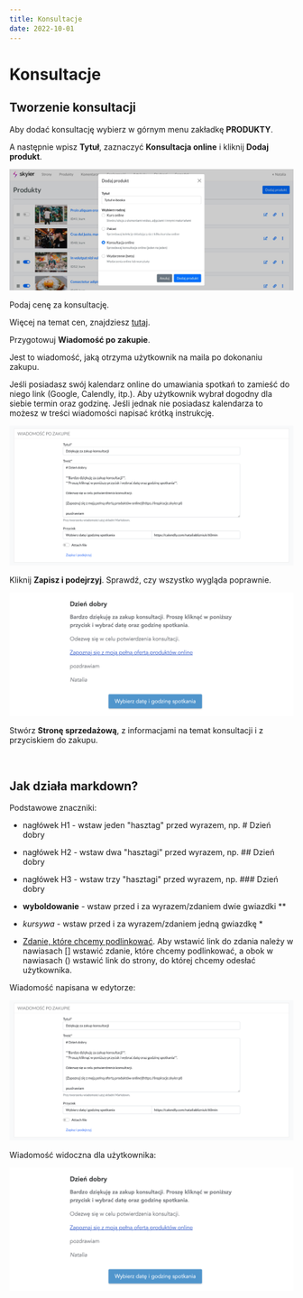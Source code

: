 ```yaml
---
title: Konsultacje
date: 2022-10-01
---
```


# Konsultacje

## Tworzenie konsultacji

Aby dodać konsultację wybierz w górnym menu zakładkę **PRODUKTY**.

A następnie wpisz **Tytuł**, zaznaczyć **Konsultacja online** i kliknij **Dodaj produkt**.

![screen-konsultacja-ebook](./images/screen-konsultacja-ebook.jpg)

Podaj cenę za konsultację.

Więcej na temat cen, znajdziesz [tutaj](https://support.skyier.com/sales).

Przygotowuj **Wiadomość po zakupie**. 

Jest to wiadomość, jaką otrzyma użytkownik na maila po dokonaniu zakupu. 

Jeśli posiadasz swój kalendarz online do umawiania spotkań to zamieść do niego link (Google, Calendly, itp.). Aby użytkownik wybrał dogodny dla siebie termin oraz godzinę. Jeśli jednak nie posiadasz kalendarza to możesz w treści wiadomości napisać krótką instrukcję. 

![screen-konsultacja-przed](./images/screen-konsultacja-przed.png)

Kliknij **Zapisz i podejrzyj**. Sprawdź, czy wszystko wygląda poprawnie. 

![screen-konsultacja-po](./images/screen-konsultacja-po.png)

Stwórz **Stronę sprzedażową**, z informacjami na temat konsultacji i z przyciskiem do zakupu. 

<br/>

## Jak działa markdown? 

Podstawowe znaczniki:

* nagłówek H1 - wstaw jeden "hasztag" przed wyrazem, np. # Dzień dobry

* nagłówek H2 - wstaw dwa "hasztagi" przed wyrazem, np. ## Dzień dobry

* nagłówek H3 - wstaw trzy "hasztagi" przed wyrazem, np. ### Dzień dobry

* **wyboldowanie** - wstaw przed i za wyrazem/zdaniem dwie gwiazdki **

* *kursywa* - wstaw przed i za wyrazem/zdaniem jedną gwiazdkę *

* [Zdanie, które chcemy podlinkować](https://www.google.com). Aby wstawić link do zdania należy w nawiasach [] wstawić zdanie, które chcemy podlinkować, a obok w nawiasach () wstawić link do strony, do której chcemy odesłać użytkownika.

Wiadomość napisana w edytorze:

![screen-konsultacja-przed](./images/screen-konsultacja-przed.png)

Wiadomość widoczna dla użytkownika:

![screen-konsultacja-po](./images/screen-konsultacja-po.png)